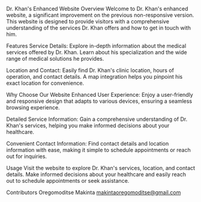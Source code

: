 Dr. Khan's Enhanced Website
Overview
Welcome to Dr. Khan's enhanced website, a significant improvement on the previous non-responsive version. This website is designed to provide visitors with a comprehensive understanding of the services Dr. Khan offers and how to get in touch with him.

Features
Service Details: Explore in-depth information about the medical services offered by Dr. Khan. Learn about his specialization and the wide range of medical solutions he provides.

Location and Contact: Easily find Dr. Khan's clinic location, hours of operation, and contact details. A map integration helps you pinpoint his exact location for convenience.

Why Choose Our Website
Enhanced User Experience: Enjoy a user-friendly and responsive design that adapts to various devices, ensuring a seamless browsing experience.

Detailed Service Information: Gain a comprehensive understanding of Dr. Khan's services, helping you make informed decisions about your healthcare.

Convenient Contact Information: Find contact details and location information with ease, making it simple to schedule appointments or reach out for inquiries.

Usage
Visit the website to explore Dr. Khan's services, location, and contact details. Make informed decisions about your healthcare and easily reach out to schedule appointments or seek assistance.

Contributors
Oregomoditse Makinta
makintaoregomoditse@gmail.com
